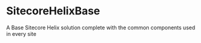 # SitecoreHelixBase
A Base Sitecore Helix solution complete with the common components used in every site

